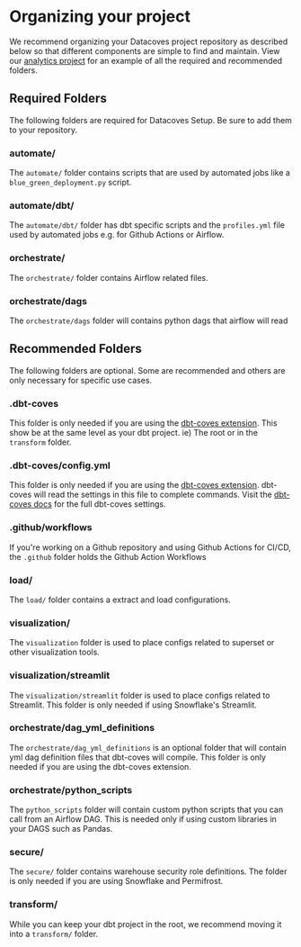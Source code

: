 # Organizing your project

We recommend organizing your Datacoves project repository as described below so that different components are simple to find and maintain. View our <a href="https://github.com/datacoves/balboa" target="_blank" rel="noopener">analytics project</a> for an example of all the required and recommended folders.

## Required Folders
The following folders are required for Datacoves Setup. Be sure to add them to your repository. 

### automate/

The `automate/` folder contains scripts that are used by automated jobs like a `blue_green_deployment.py` script.

### automate/dbt/

The `automate/dbt/` folder has dbt specific scripts and the `profiles.yml` file used by automated jobs e.g. for Github Actions or Airflow.

### orchestrate/

The `orchestrate/` folder contains Airflow related files.

### orchestrate/dags

The `orchestrate/dags` folder will contains python dags that airflow will read

## Recommended Folders
The following folders are optional. Some are recommended and others are only necessary for specific use cases. 

### .dbt-coves
This folder is only needed if you are using the [dbt-coves extension](https://github.com/datacoves/dbt-coves?tab=readme-ov-file#dbt-coves). This show be at the same level as your dbt project. ie) The root or in the `transform` folder. 

### .dbt-coves/config.yml
This folder is only needed if you are using the [dbt-coves extension](https://github.com/datacoves/dbt-coves?tab=readme-ov-file#dbt-coves). dbt-coves will read the settings in this file to complete commands. Visit the [dbt-coves docs](https://github.com/datacoves/dbt-coves?tab=readme-ov-file#settings) for the full dbt-coves settings.

### .github/workflows

If you're working on a Github repository and using Github Actions for CI/CD, the `.github` folder holds the Github Action Workflows

### load/

The `load/` folder contains a extract and load configurations.

### visualization/
The `visualization` folder is used to place configs related to superset or other visualization tools.

### visualization/streamlit
The `visualization/streamlit` folder is used to place configs related to Streamlit. This folder is only needed if using Snowflake's Streamlit.

### orchestrate/dag_yml_definitions

The `orchestrate/dag_yml_definitions` is an optional folder that will contain yml dag definition files that dbt-coves will compile. This folder is only needed if you are using the dbt-coves extension. 

### orchestrate/python_scripts
The `python_scripts` folder will contain custom python scripts that you can call from an Airflow DAG. This is needed only if using custom libraries in your DAGS such as Pandas.

### secure/

The `secure/` folder contains warehouse security role definitions. The folder is only needed if you are using Snowflake and Permifrost.

### transform/

While you can keep your dbt project in the root, we recommend moving it into a `transform/` folder.

